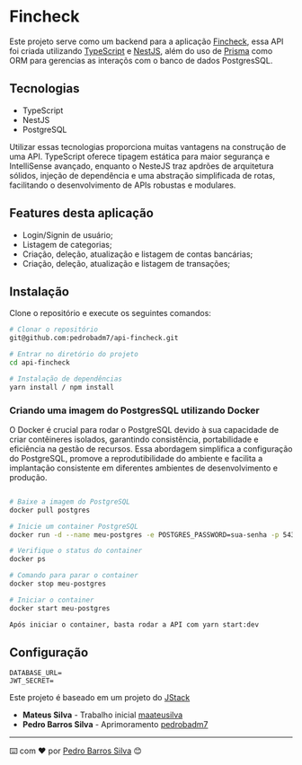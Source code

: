 # Fincheck

Este projeto serve como um backend para a aplicação [Fincheck](https://fincheck-web-kappa.vercel.app/), essa API foi criada utilizando [TypeScript](https://www.typescriptlang.org/docs/) e [NestJS](https://nestjs.com/), além do uso de [Prisma](https://www.prisma.io/) como ORM para gerencias as interaçõs com o banco de dados PostgresSQL.

## Tecnologias
- TypeScript
- NestJS
- PostgreSQL

Utilizar essas tecnologias proporciona muitas vantagens na construção de uma API. TypeScript oferece tipagem estática para maior segurança e IntelliSense avançado, enquanto o NesteJS traz apdrões de arquitetura sólidos, injeção de dependência e uma abstração simplificada de rotas, facilitando o desenvolvimento de APIs robustas e modulares.

## Features desta aplicação
- Login/Signin de usuário;
- Listagem de categorias;
- Criação, deleção, atualização e listagem de contas bancárias;
- Criação, deleção, atualização e listagem de transações;

## Instalação

Clone o repositório e execute os seguintes comandos:

```bash
# Clonar o repositório
git@github.com:pedrobadm7/api-fincheck.git

# Entrar no diretório do projeto
cd api-fincheck

# Instalação de dependências
yarn install / npm install
```

### Criando uma imagem do PostgresSQL utilizando Docker

O Docker é crucial para rodar o PostgreSQL devido à sua capacidade de criar contêineres isolados, garantindo consistência, portabilidade e eficiência na gestão de recursos. Essa abordagem simplifica a configuração do PostgreSQL, promove a reprodutibilidade do ambiente e facilita a implantação consistente em diferentes ambientes de desenvolvimento e produção.

```bash

# Baixe a imagem do PostgreSQL
docker pull postgres

# Inicie um container PostgreSQL
docker run -d --name meu-postgres -e POSTGRES_PASSWORD=sua-senha -p 5432:5432 postgres

# Verifique o status do container
docker ps

# Comando para parar o container
docker stop meu-postgres

# Iniciar o container
docker start meu-postgres

Após iniciar o container, basta rodar a API com yarn start:dev
```
## Configuração

```env
DATABASE_URL=
JWT_SECRET=
```

Este projeto é baseado em um projeto do [JStack](https://jstack.com.br/)

- <b>Mateus Silva</b> - Trabalho inicial [maateusilva](https://github.com/maateusilva)
- <b>Pedro Barros Silva</b> - Aprimoramento [pedrobadm7](https://github.com/pedrobadm7)

---

⌨️ com ❤️ por [Pedro Barros Silva]([https://gist.github.com/lohhans](https://github.com/pedrobadm7)https://github.com/pedrobadm7) 😊


